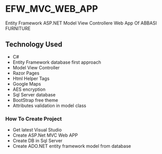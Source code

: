# EFW_MVC_WEB_APP
Entity Framework ASP.NET Model View Controllere Web App Of ABBASI FURNITURE 

## Technology Used
- C#
- Entity Framework database first approach
- Model View Controller
- Razor Pages
- Html Helper Tags
- Google Maps
- AES encryption
- Sql Server database
- BootStrap free theme
- Attributes validation in model class 

### How To Create Project
- Get latest Visual Studio
- Create ASP.Net MVC Web APP
- Create DB in Sql Server
- Create ADO.NET entity framework model from database  
